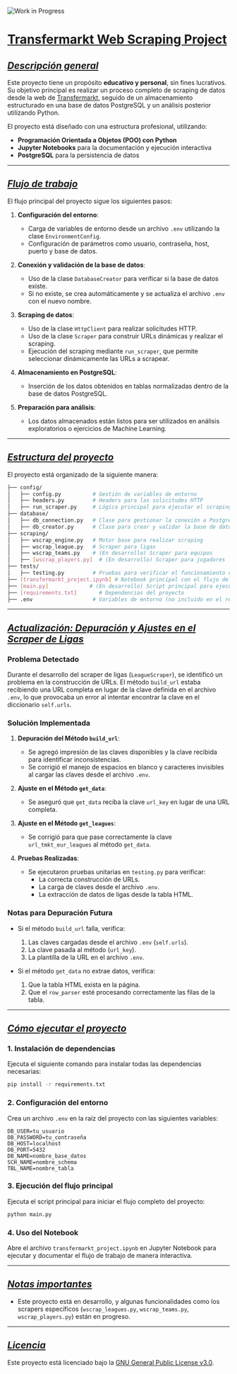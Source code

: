 ![Work in Progress](https://img.shields.io/badge/Status-Work%20in%20Progress-yellow)
# <u>Transfermarkt Web Scraping Project</u>

## <u>*Descripción general*</u>
Este proyecto tiene un propósito **educativo y personal**, sin fines lucrativos. Su objetivo principal es realizar un proceso completo de scraping de datos desde la web de [Transfermarkt](https://www.transfermarkt.es/), seguido de un almacenamiento estructurado en una base de datos PostgreSQL y un análisis posterior utilizando Python.

El proyecto está diseñado con una estructura profesional, utilizando:
- **Programación Orientada a Objetos (POO) con Python**
- **Jupyter Notebooks** para la documentación y ejecución interactiva
- **PostgreSQL** para la persistencia de datos

---

## <u>*Flujo de trabajo*</u>
El flujo principal del proyecto sigue los siguientes pasos:

1. **Configuración del entorno**:
   - Carga de variables de entorno desde un archivo `.env` utilizando la clase `EnvironmentConfig`.
   - Configuración de parámetros como usuario, contraseña, host, puerto y base de datos.

2. **Conexión y validación de la base de datos**:
   - Uso de la clase `DatabaseCreator` para verificar si la base de datos existe.
   - Si no existe, se crea automáticamente y se actualiza el archivo `.env` con el nuevo nombre.

3. **Scraping de datos**:
   - Uso de la clase `HttpClient` para realizar solicitudes HTTP.
   - Uso de la clase `Scraper` para construir URLs dinámicas y realizar el scraping.
   - Ejecución del scraping mediante `run_scraper`, que permite seleccionar dinámicamente las URLs a scrapear.

4. **Almacenamiento en PostgreSQL**:
   - Inserción de los datos obtenidos en tablas normalizadas dentro de la base de datos PostgreSQL.

5. **Preparación para análisis**:
   - Los datos almacenados están listos para ser utilizados en análisis exploratorios o ejercicios de Machine Learning.

---

## <u>*Estructura del proyecto*</u>
El proyecto está organizado de la siguiente manera:

```bash
├── config/
│   ├── config.py          # Gestión de variables de entorno
│   ├── headers.py         # Headers para las solicitudes HTTP
│   ├── run_scraper.py     # Lógica principal para ejecutar el scraping
├── database/
│   ├── db_connection.py   # Clase para gestionar la conexión a PostgreSQL
│   ├── db_creator.py      # Clase para crear y validar la base de datos
├── scraping/
│   ├── wscrap_engine.py   # Motor base para realizar scraping
│   ├── wscrap_league.py   # Scraper para ligas
│   ├── wscrap_teams.py    # (En desarrollo) Scraper para equipos
│   ├── [wscrap_players.py]  # (En desarrollo) Scraper para jugadores
├── tests/
│   ├── testing.py         # Pruebas para verificar el funcionamiento del scraping
├── [transfermarkt_project.ipynb] # Notebook principal con el flujo del proyecto
├── [main.py]             # (En desarrollo) Script principal para ejecutar el flujo completo
├── [requirements.txt]       # Dependencias del proyecto
├── .env                   # Variables de entorno (no incluido en el repositorio)
````

---

## <u>*Actualización: Depuración y Ajustes en el Scraper de Ligas*</u>

### **Problema Detectado**
Durante el desarrollo del scraper de ligas (`LeagueScraper`), se identificó un problema en la construcción de URLs. El método `build_url` estaba recibiendo una URL completa en lugar de la clave definida en el archivo `.env`, lo que provocaba un error al intentar encontrar la clave en el diccionario `self.urls`.

### **Solución Implementada**
1. **Depuración del Método `build_url`**:
   - Se agregó impresión de las claves disponibles y la clave recibida para identificar inconsistencias.
   - Se corrigió el manejo de espacios en blanco y caracteres invisibles al cargar las claves desde el archivo `.env`.

2. **Ajuste en el Método `get_data`**:
   - Se aseguró que `get_data` reciba la clave `url_key` en lugar de una URL completa.

3. **Ajuste en el Método `get_leagues`**:
   - Se corrigió para que pase correctamente la clave `url_tmkt_eur_leagues` al método `get_data`.

4. **Pruebas Realizadas**:
   - Se ejecutaron pruebas unitarias en `testing.py` para verificar:
     - La correcta construcción de URLs.
     - La carga de claves desde el archivo `.env`.
     - La extracción de datos de ligas desde la tabla HTML.

### **Notas para Depuración Futura**
- Si el método `build_url` falla, verifica:
  1. Las claves cargadas desde el archivo `.env` (`self.urls`).
  2. La clave pasada al método (`url_key`).
  3. La plantilla de la URL en el archivo `.env`.

- Si el método `get_data` no extrae datos, verifica:
  1. Que la tabla HTML exista en la página.
  2. Que el `row_parser` esté procesando correctamente las filas de la tabla.

---

## <u>*Cómo ejecutar el proyecto*</u>

### 1. Instalación de dependencias
Ejecuta el siguiente comando para instalar todas las dependencias necesarias:
```bash
pip install -r requirements.txt
```

### 2. Configuración del entorno
Crea un archivo `.env` en la raíz del proyecto con las siguientes variables:
```env
DB_USER=tu_usuario
DB_PASSWORD=tu_contraseña
DB_HOST=localhost
DB_PORT=5432
DB_NAME=nombre_base_datos
SCH_NAME=nombre_schema
TBL_NAME=nombre_tabla
```

### 3. Ejecución del flujo principal
Ejecuta el script principal para iniciar el flujo completo del proyecto:
```bash
python main.py
```

### 4. Uso del Notebook
Abre el archivo `transfermarkt_project.ipynb` en Jupyter Notebook para ejecutar y documentar el flujo de trabajo de manera interactiva.

---

## <u>*Notas importantes*</u>
- Este proyecto está en desarrollo, y algunas funcionalidades como los scrapers específicos (`wscrap_leagues.py`, `wscrap_teams.py`, `wscrap_players.py`) están en progreso.

---

## <u>*Licencia*</u>
Este proyecto está licenciado bajo la [GNU General Public License v3.0](LICENSE).